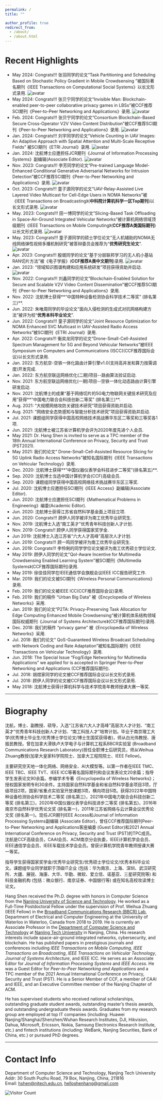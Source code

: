 ```yaml
---
permalink: /
title: ""

author_profile: true
redirect_from: 
  - /about/
  - /about.html
---
```


# Recent Highlights
- May 2024:  Congrats!!!  张羽同学的论文“Task Partitioning and Scheduling Based on Stochastic Policy Gradient in Mobile Crowdsensing ”被国际著名期刊《IEEE Transactions on Computational Social Systems》以长文形式录用. ![avatar](https://shen-hang.github.io//images/new.jpg)
- May 2024:  Congrats!!! 张贝宁同学的论文“Invisible Man: Blockchain-enabled peer-to-peer collaborative privacy games in LBSs”被CCF推荐SCI期刊《Peer-to-Peer Networking and Applications》录用. ![avatar](https://shen-hang.github.io//images/new.jpg)
- Feb. 2024:  Congrats!!! 张贝宁同学的论文“Consortium Blockchain-Based Secure Cross-Operator V2V Video Content Distribution”被CCF推荐SCI期刊《Peer-to-Peer Networking and Applications》录用. ![avatar](https://shen-hang.github.io//images/new.jpg)
- Jan. 2024:  Congrats!!! 刘宇同学的论文“Vehicle Counting in UAV Images: An Adaptive Approach with Spatial Attention and Multi-Scale Receptive Fields” 被SCI期刊《ETRI Journal》录用. ![avatar](https://shen-hang.github.io//images/new.jpg)
- Jan. 2024:  沈航博士应邀担任JCR期刊《Journal of Information Processing Systems》副编辑(Associate Editor). ![avatar](https://shen-hang.github.io//images/new.jpg)
- Nov. 2023:  Congrats!!! 李芳同学的论文“Pre-trained Language Model-Enhanced Conditional Generative Adversarial Networks for Intrusion Detection”被CCF推荐SCI期刊《Peer-to-Peer Networking and Applications》录用. ![avatar](https://shen-hang.github.io//images/new.jpg)
- Oct. 2023:  Congrats!!! 童子源同学的论文“UAV-Relay-Assisted Live Layered Video Multicast for Cell-Edge Users in NOMA Networks”被《IEEE Transactions on Broadcasting》(**中科院计算机科学一区Top期刊**)以长文形式录用. ![avatar](https://shen-hang.github.io//images/new.jpg)
- May. 2023:  Congrats!!! 田一博同学的论文“Slicing-Based Task Offloading in Space-Air-Ground Integrated Vehicular Networks”被计算机网络领域顶级期刊《IEEE Transactions on Mobile Computing》(**CCF推荐A类国际期刊**)以长文形式录用. ![avatar](https://shen-hang.github.io//images/new.jpg)
- May. 2023:  Congrats!!! 童子源同学的硕士学位论文“无人机辅助的NOMA无线网络弹性视频多播机制研究”被答辩委员会推荐为“**优秀研究生论文**”. ![avatar](https://shen-hang.github.io//images/new.jpg)
- Apr. 2023:  Congrats!!! 殷珉同学的论文“基于分层联邦学习的无人机小基站RAN切片方法”被《电子学报》(**CCF推荐A类中文期刊**)录用. ![avatar](https://shen-hang.github.io//images/new.jpg)
- Jan. 2023:  “领域知识图谱构建和应用系统研发”项目获得资助并启动. ![avatar](https://shen-hang.github.io//images/new.jpg)
- Nov. 2022:  Congrats!!! 刘鑫同学的论文“Blockchain-Enabled Solution for Secure and Scalable V2V Video Content Dissemination”被CCF推荐SCI期刊《Peer-to-Peer Networking and Applications》录用. 
- Nov. 2022: 沈航博士获得**“中国特种设备检测协会科学技术二等奖” (排名第三)**. 
- Jun. 2022: 朱唯周同学的毕设论文“面向入侵检测的生成式对抗网络构建方法”被评为校“**优秀本科毕业论文**”. 
- Jun. 2022:  Congrats!!! 童子源同学的论文“Joint Resource Optimization for NOMA Enhanced SVC Multicast in UAV-Assisted Radio Access Networks”被SCI期刊《ETRI Journal》录用. 
- Apr. 2022: Congrats!!! 衡奕龙同学的论文“Drone-Small-Cell-Assisted Spectrum Management for 5G and Beyond Vehicular Networks”被IEEE Symposium on Computers and Communications (ISCC)(CCF推荐国际会议)以长文形式录用. 
- Jan. 2022: 东方航空-空铁一体化路由计算引擎v1.0(支持高并发和算力按需调度)开发完成.
- Jan. 2022: 东方航空联运网络优化(二期)项目--路由算法验证启动.
- Nov. 2021: 东方航空联运网络优化(一期)项目--空铁一体化动态路由计算引擎研发启动.
- Nov. 2021: 沈航博士的成果“基于网络切片的5G电力物联网关键技术研究及应用”获得**“中国电力联合会科技创新二等奖” (排名第三)**. 
- Aug. 2021: “大规模网络攻防关键技术研究”项目获得资助并启动.
- Aug. 2021: “网络安全态势感知与智能分析技术研究”项目获得资助并启动.
- Jul. 2021: 课题组同学获得中国高校网络技术挑战赛华东区二等奖和三等奖各1项.
- Jun. 2021: 沈航博士被江苏省计算机学会评为2020年度先进个人会员.
- May  2021: Dr. Hang Shen is invited to serve as a TPC member of the 18th Annual International Conference on Privacy, Security and Trust (PST2021).
- May  2021: 我们的论文“ Drone-Small-Cell-Assisted Resource Slicing for 5G Uplink Radio Access Networks”被知名国际期刊《IEEE Transactions on Vehicular Technology》录用.
- Dec. 2020: 沈航博士获得**“中国仪器仪表学会科技进步二等奖”(排名第五)**.
- Sep. 2020: 沈航博士当选中国计算机学会(CCF)高级会员.
- Sep. 2020: 课题组同学获得中国高校网络技术挑战赛华东区三等奖.
- Jul. 2020: 沈航博士应邀担任SCI期刊《IEEE Access》副编辑(Associate Editor).
- Jun. 2020: 沈航博士应邀担任SCI期刊《Mathematical Problems in Engineering》编委(Academic Editor).
- Jun. 2020: 沈航博士获得江苏省自然科学基金面上项目立项.
- Jun. 2020: Congrats!!! 顾伊人同学被评为南工优秀毕业研究生.
- Nov. 2019: 沈航博士入选“南工英才”优秀青年科技创新人才计划.
- Nov. 2019: Congrats!! 顾伊人同学获得国家奖学金.
- Jun 2019: 沈航博士入选江苏省“六大人才高峰”高层次人才计划.
- Jun. 2019: Congrats!!! 顾一鸣同学被评为南工优秀毕业研究生.
- Jun. 2019: Congrats!!! 李伶俐的同学学位论文被评为南工优秀硕士学位论文. 
- May 2019: 顾伊人同学的论文"QoI-Aware Incentive for Multimedia Crowdsensing Enabled Learning System"被SCI期刊《Multimedia Systems》(CCF推荐国际期刊)录用. 
- May 2019: 徐佳佳同学在IEEE通信学会旗舰会议IEEE ICC报告研究工作.
- Mar. 2019: 我们的论文被SCI期刊《Wireless Personal Communications》录用.
- Feb. 2019: 我们的论文被IEEE ICC(CCF推荐国际会议)录用.
- Feb. 2019: 我们的稿件 “Urban Big Data” 被《Encyclopedia of Wireless Networks》采用.
- Jan. 2019: 我们的论文“P2TA: Privacy-Preserving Task Allocation for Edge Computing Enhanced Mobile Crowdsensing”被计算机体系结构领域国际权威期刊《Journal of Systems Architecture》(CCF推荐国际期刊)录用.
- Dec. 2018: 我们的稿件 “privacy game” 被《Encyclopedia of Wireless Networks》采用.
- Jul. 2018: 我们的论文“ QoS-Guaranteed Wireless Broadcast Scheduling with Network Coding and Rate Adaptation”被知名国际期刊《IEEE Transactions on Vehicular Technology》录用.
- Jun. 2018: The Special Issue “Fog/Edge Networking for Multimedia Applications” we applied for is accepted in Springer Peer-to-Peer Networking and Applications (CCF推荐国际期刊).
- Jul. 2018: 胡煜家同学的论文被CCF推荐国际会议以长文形式录用.
- Jul. 2018: 顾伊人同学的论文被CCF推荐国际会议以长文形式录用.
- May 2018: 沈航博士获得计算机科学与技术学院青年教师授课大赛一等奖.

------

# Biography

沈航，博士、副教授、硕导，入选“江苏省六大人才高峰”高层次人才计划、“南工英才”优秀青年科技创新人才计划、“南工科技人才”培育计划。毕业于南京理工大学(优秀博士毕业生/优秀博士学位论文/博士生国奖获得者)，师从白光伟教授、唐振民教授。曾在加拿大滑铁卢大学电子与计算机工程系BBCR实验室 (Broadband Communications Research Laboratory)担任全职博士后研究员，师从Weihua Zhuang教授(加拿大皇家科学院院士、加拿大工程院院士、IEEE Fellow)。

主要研究空天地一体化网络、网络安全、AI大模型等。以第一作者在IEEE TMC、IEEE TBC、IEEE TVT、IEEE ICC等著名国际期刊和会议发表论文20余篇；指导学生发表论文90余篇。参编学术专著《Encyclopedia of Wireless Networks》；授权国家发明专利30余件。主持国家自然科学基金和省自然科学基金项目3项，厅级项目2项，国家/省重点实验室开放课题3项，横向项目5项。获得2022年中国特种设备检测协会科学技术二等奖 (排名第三)，2021年中国电力联合会科技创新二等奖 (排名第三)，2020年中国仪器仪表学会科技进步二等奖 (排名第五)，2016年南京市自然科学优秀论文奖 (排名第一)，2011年江苏省网络与云计算会议优秀论文奖 (排名第一)。现任JCR期刊IEEE Access和Journal of Information Processing Systems副编辑 (Associate Editor)，曾任CCF推荐国际期刊Peer-to-Peer Networking and Applications客座编委 (Guest Editor)和2021 Annual International Conference on Privacy, Security and Trust (PST)的TPC成员。沈航是CCF高级会员，CAAI会员、ACM南京分会执委，IEEE计算机学会会员、IEEE通信学会会员、IEEE车载技术学会会员。曾获计算机学院青年教师授课大赛一等奖。 

指导学生获得国家奖学金/优秀毕业研究生/优秀硕士学位论文/优秀本科毕业论文。课题组毕业同学就职于顶级IT企业 (包括：华为南京、上海、深圳、武汉研究所、大疆、展锐、海康、大华、华勤、微软、爱立信、诺基亚、三星研究院等) 和科技金融机构 (包括：微众银行、南京证券、中国银行等) 或在知名高校攻读博士论文。

Hang Shen received the Ph.D. degree with honors in Computer Science from the [Nanjing University of Science and Technology](http://www.njust.edu.cn/). He worked as a Full-Time Postdoctoral Fellow under the supervision of Prof. Weihua Zhuang (IEEE Fellow) in the [Broadband Communications Research (BBCR) Lab](https://uwaterloo.ca/broadband-communications-research-lab/), Department of Electrical and Computer Engineering at the University of Waterloo in Waterloo, Canada from 2018 to 2019. He is currently an Associate Professor in the [Department of Computer Science and Technology](http://cise.njtech.edu.cn/) at [Nanjing Tech University](http://www.njtech.edu.cn/) in Nanjing, China. His research interests include space-air-ground integrated networks, cybersecurity, and blockchain. He has published papers in prestigious journals and conferences including *IEEE Transactions on Mobile Computing*, *IEEE Transactions on Broadcasting*, *IEEE Transactions on Vehicular Technology*, *Journal of Systems Architecture*, and IEEE ICC. He serves as an Associate Editor for  *Journal of Information Processing Systems* and *IEEE Access*. He was a Guest Editor for *Peer-to-Peer Networking and Applications* and a TPC member of the 2021 Annual International Conference on Privacy, Security and Trust (PST). He is a Senior Member of CCF, a member of CAAI and IEEE, and an Executive Committee member of the Nanjing Chapter of ACM.

He has supervised students who received national scholarships, outstanding graduate student awards, outstanding master’s thesis awards, and outstanding undergraduate thesis awards. Graduates from my research group are employed at top IT companies (including: Huawei Nanjing/Shanghai/Shenzhen/Wuhan Research Institutes, DJI, Hikvision, Dahua, Microsoft, Ericsson, Nokia, Samsung Electronics Research Institute, etc.) and fintech institutions (including: WeBank, Nanjing Securities, Bank of China, etc.) or pursued PhD degrees.

------

Contact Info
======

Department of Computer Science and Technology, Nanjing Tech University<br/>
Addr: 30 South Puzhu Road, 79 Box, Nanjing, China, 211816 <br/>
Email: hshen@njtech.edu.cn, helloshenhang@gmail.com


![Visitor Count](https://profile-counter.glitch.me/shen-hang/count.svg)